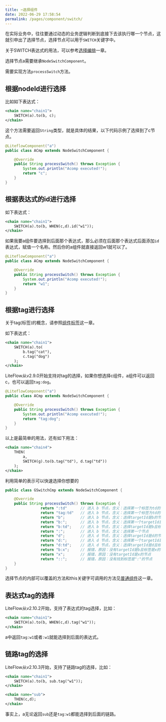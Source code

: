 ```yaml
---
title: ✂️选择组件
date: 2022-06-29 17:58:54
permalink: /pages/component/switch/
---
```


在实际业务中，往往要通过动态的业务逻辑判断到底接下去该执行哪一个节点，这就引申出了选择节点，选择节点可以用于`SWITCH`关键字中。

关于SWITCH表达式的用法，可以参考[选择编排](/en/pages/el/choose/)一章。

选择节点a需要继承`NodeSwitchComponent`。

需要实现方法`processSwitch`方法。

## 根据nodeId进行选择

比如如下表达式：
```xml
<chain name="chain1">
    SWITCH(a).to(b, c);
</chain>
```

这个方法需要返回`String`类型，就是具体的结果，以下代码示例了选择到了c节点。

```java
@LiteflowComponent("a")
public class ACmp extends NodeSwitchComponent {

    @Override
    public String processSwitch() throws Exception {
        System.out.println("Acomp executed!");
        return "c";
    }
}
```

## 根据表达式的id进行选择

如下表达式：

```xml
<chain name="chain1">
    SWITCH(a).to(b, WHEN(c,d).id("w1"));
</chain>
```

如果我要a组件要选择到后面那个表达式，那么必须在后面那个表达式后面添加`id`表达式，赋值一个名称。然后你的a组件就直接返回w1就可以了。

```java
@LiteflowComponent("a")
public class ACmp extends NodeSwitchComponent {

    @Override
    public String processSwitch() throws Exception {
        System.out.println("Acomp executed!");
        return "w1";
    }
}
```

## 根据tag进行选择

关于tag(标签)的概念，请参照[组件标签](/en/pages/advance/tag/)这一章。

如下表达式：

```xml
<chain name="chain1">
    SWITCH(a).to(
        b.tag("cat"),
        c.tag("dog")
    );
</chain>
```

LiteFlow从v2.9.0开始支持对tag的选择，如果你想选择c组件，a组件可以返回c，也可以返回`tag:dog`。

```java
@LiteflowComponent("a")
public class ACmp extends NodeSwitchComponent {

    @Override
    public String processSwitch() throws Exception {
        System.out.println("Acomp executed!");
        return "tag:dog";
    }
}
```

以上是最简单的用法，还有如下用法：

```xml
<chain name="chain4">
    THEN(
        a,
        SWITCH(g).to(b.tag("td"), d.tag("td"))
    );
</chain>
```

利用简单的表示可以快速选择你想要的

```java
public class GSwitchCmp extends NodeSwitchComponent {

	@Override
	public String processSwitch() throws Exception {
                return ":td"      // 进入 b 节点，含义：选择第一个标签为td的节点
                return "tag:td"   // 进入 b 节点，含义：选择第一个标签为td的节点
		        return "b";       // 进入 b 节点，含义：选择targetId是b的节点
                return "b:";      // 进入 b 节点，含义：选择第一个targetId是b的节点
		        return "b:td";    // 进入 b 节点，含义：选择targetId是b且标签是td的节点
                return ":";       // 进入 b 节点，含义：选择第一个节点
		        return "d";       // 进入 d 节点，含义：选择targetId是d的节点
                return "d:";      // 进入 d 节点，含义：选择第一个targetId是d的节点
                return "d:td";    // 进入 d 节点，含义：选择targetId是d且标签是td的节点
                return "b:x";     // 报错，原因：没有targetId是b且标签是x的节点
                return "x";       // 报错，原因：没有targetId是x的节点
                return "::";      // 报错，原因：没有找到标签是":"的节点
	}
}
```

选择节点的内部可以覆盖的方法和this关键字可调用的方法见[普通组件](/en/pages/component/common/)这一章。

## 表达式tag的选择

LiteFlow从v2.10.2开始，支持了表达式的tag选择，比如：

```xml
<chain name="chain1">
    SWITCH(a).to(b, WHEN(c,d).tag("w1"));
</chain>
```

a中返回`tag:w1`或者`:w1`就能选择到后面的表达式。

## 链路tag的选择

LiteFlow从v2.10.3开始，支持了链路tag的选择，比如：

```xml
<chain name="chain1">
    SWITCH(a).to(b, sub.tag("w1"));
</chain>

<chain name="sub">
    THEN(c,d);
</chain>
```

事实上，a无论返回`sub`还是`tag:w1`都能选择到后面的链路。

